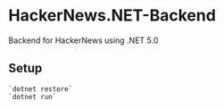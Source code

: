 # HackerNews.NET-Backend

Backend for HackerNews using .NET 5.0

## Setup

    `dotnet restore`
    `dotnet run`
